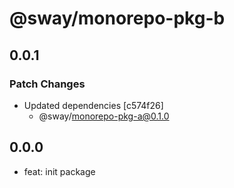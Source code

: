 # @sway/monorepo-pkg-b

## 0.0.1

### Patch Changes

- Updated dependencies [c574f26]
  - @sway/monorepo-pkg-a@0.1.0

## 0.0.0

- feat: init package
